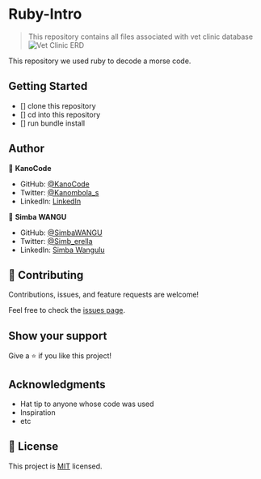 # Ruby-Intro

> This repository contains all files associated with vet clinic database
![Vet Clinic ERD](https://user-images.githubusercontent.com/95347844/178766832-3a39bc03-5022-4b56-ac63-72429715b325.png)


This repository we used ruby to decode a morse code.

## Getting Started
 - [] clone this repository
 - [] cd into this repository
 - [] run bundle install




## Author

👤 **KanoCode**

- GitHub: [@KanoCode](https://github.com/KanoCode)
- Twitter: [@Kanombola_s](https://twitter.com/Kanombola_s)
- LinkedIn: [LinkedIn](https://www.linkedin.com/in/kanombola-kanombola/)

👤 **Simba WANGU**

- GitHub: [@SimbaWANGU](https://github.com/SimbaWANGU)
- Twitter: [@Simb_erella](https://twitter.com/Simb_erella)
- LinkedIn: [Simba Wangulu](https://linkedin.com/in/simba-wangulu/)

## 🤝 Contributing

Contributions, issues, and feature requests are welcome!

Feel free to check the [issues page](../../issues/).

## Show your support

Give a ⭐️ if you like this project!

## Acknowledgments

- Hat tip to anyone whose code was used
- Inspiration
- etc

## 📝 License

This project is [MIT](./MIT.md) licensed.

